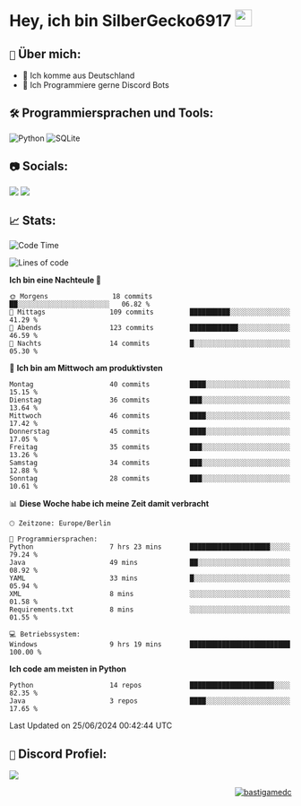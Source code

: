 # Hey, ich bin SilberGecko6917 <img src="https://raw.githubusercontent.com/MartinHeinz/MartinHeinz/master/wave.gif" width="30px">

## `📌` Über mich:
- 📍 Ich komme aus Deutschland
- 📝 Ich Programmiere gerne Discord Bots

## `🛠️` Programmiersprachen und Tools:
![Python](https://img.shields.io/badge/python-3670A0?style=for-the-badge&logo=python&logoColor=ffdd54)
![SQLite](https://img.shields.io/badge/sqlite-%2307405e.svg?style=for-the-badge&logo=sqlite&logoColor=white)


## `📷` Socials:  
[![](https://img.shields.io/youtube/channel/subscribers/UCf83BJ6BdAFoU1zViGFuWlg?style=for-the-badge&logo=youtube&label=YouTube&color=red)](https://youtube.com/@gecko_tv) [![](https://img.shields.io/twitch/status/silbergecko_tv?style=for-the-badge&logo=twitch&logoColor=white&color=purple)](https://twitch.tv/silbergecko_tv)


## `📈` Stats:
<!--START_SECTION:waka-->
![Code Time](http://img.shields.io/badge/Code%20Time-35%20hrs%205%20mins-blue)

![Lines of code](https://img.shields.io/badge/Seit%20Hallo%20Welt%20habe%20ich%20geschrieben-26.5%20thousand%20Codezeilen-blue)

**Ich bin eine Nachteule 🦉** 

```text
🌞 Morgens                18 commits          ██░░░░░░░░░░░░░░░░░░░░░░░   06.82 % 
🌆 Mittags                109 commits         ██████████░░░░░░░░░░░░░░░   41.29 % 
🌃 Abends                 123 commits         ████████████░░░░░░░░░░░░░   46.59 % 
🌙 Nachts                 14 commits          █░░░░░░░░░░░░░░░░░░░░░░░░   05.30 % 
```
📅 **Ich bin am Mittwoch am produktivsten** 

```text
Montag                   40 commits          ████░░░░░░░░░░░░░░░░░░░░░   15.15 % 
Dienstag                 36 commits          ███░░░░░░░░░░░░░░░░░░░░░░   13.64 % 
Mittwoch                 46 commits          ████░░░░░░░░░░░░░░░░░░░░░   17.42 % 
Donnerstag               45 commits          ████░░░░░░░░░░░░░░░░░░░░░   17.05 % 
Freitag                  35 commits          ███░░░░░░░░░░░░░░░░░░░░░░   13.26 % 
Samstag                  34 commits          ███░░░░░░░░░░░░░░░░░░░░░░   12.88 % 
Sonntag                  28 commits          ███░░░░░░░░░░░░░░░░░░░░░░   10.61 % 
```


📊 **Diese Woche habe ich meine Zeit damit verbracht** 

```text
🕑︎ Zeitzone: Europe/Berlin

💬 Programmiersprachen: 
Python                   7 hrs 23 mins       ████████████████████░░░░░   79.24 % 
Java                     49 mins             ██░░░░░░░░░░░░░░░░░░░░░░░   08.92 % 
YAML                     33 mins             █░░░░░░░░░░░░░░░░░░░░░░░░   05.94 % 
XML                      8 mins              ░░░░░░░░░░░░░░░░░░░░░░░░░   01.58 % 
Requirements.txt         8 mins              ░░░░░░░░░░░░░░░░░░░░░░░░░   01.55 % 

💻 Betriebssystem: 
Windows                  9 hrs 19 mins       █████████████████████████   100.00 % 
```

**Ich code am meisten in Python** 

```text
Python                   14 repos            █████████████████████░░░░   82.35 % 
Java                     3 repos             ████░░░░░░░░░░░░░░░░░░░░░   17.65 % 
```




 Last Updated on 25/06/2024 00:42:44 UTC
<!--END_SECTION:waka-->

## `🔎` Discord Profiel:
<a href="https://discord.com/users/753974250968186901"><img src="https://lanyard.cnrad.dev/api/753974250968186901"><p/>

<p align="right">
  <img align="center" src="https://komarev.com/ghpvc/?username=SilberGecko6917&label=Profile%20views&color=0e75b6&style=flat" alt="bastigamedc"/>
</p>
